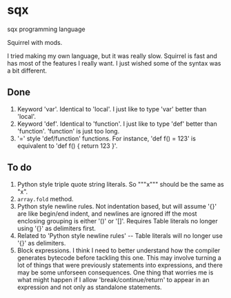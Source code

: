# sqx

sqx programming language

Squirrel with mods.

I tried making my own language, but it was really slow. Squirrel is fast and has most of the features I really want. I just wished some of the syntax was a bit different.

## Done

1. Keyword 'var'. Identical to 'local'. I just like to type 'var' better than 'local'.
1. Keyword 'def'. Identical to 'function'. I just like to type 'def' better than 'function'. 'function' is just too long.
1. '=' style 'def/function' functions. For instance, 'def f() = 123' is equivalent to 'def f() { return 123 }'.

## To do

1. Python style triple quote string literals. So """x""" should be the same as "x".
1. `array.fold` method.
1. Python style newline rules. Not indentation based, but will assume '{}' are like begin/end indent, and newlines are ignored iff the most enclosing grouping is either '()' or '[]'. Requires Table literals no longer using '{}' as delimiters first.
1. Related to 'Python style newline rules' -- Table literals will no longer use '{}' as delimiters.
1. Block expressions. I think I need to better understand how the compiler generates bytecode before tackling this one. This may involve turning a lot of things that were previously statements into expressions, and there may be some unforseen consequences. One thing that worries me is what might happen if I allow 'break/continue/return' to appear in an expression and not only as standalone statements.

